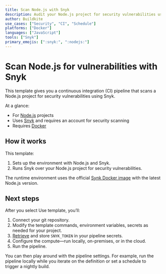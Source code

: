 ```yaml
---
title: Scan Node.js with Snyk
description: Audit your Node.js project for security vulnerabilities using Snyk.
author: Buildkite
use_cases: ["Security", "CI", "Schedule"]
platforms: ["Docker"]
languages: ["JavaScript"]
tools: ["Snyk"]
primary_emojis: [":snyk:", ":nodejs:"]
---
```


# Scan Node.js for vulnerabilities with Snyk

This template gives you a continuous integration (CI) pipeline that scans a Node.js project for security vulnerabilities using Snyk.

At a glance:

- For [Node.js](https://nodejs.org) projects
- Uses [Snyk](https://snyk.io/) and requires an account for security scanning
- Requires [Docker](https://docs.docker.com/get-docker/)

## How it works

This template:

1. Sets up the environment with Node.js and Snyk.
2. Runs Snyk over your Node.js project for security vulnerabilities.

The runtime environment uses the official [Synk Docker image](httpshttps://github.com/snyk/snyk-images) with the latest Node.js version.

## Next steps

After you select Use template, you’ll:

1. Connect your git repository.
2. Modify the template commands, environment variables, secrets as needed for your project.
3. [Retrieve](https://docs.snyk.io/getting-started/how-to-obtain-and-authenticate-with-your-snyk-api-token) and store `SNYK_TOKEN` in your pipeline secrets.
4. Configure the compute—run locally, on-premises, or in the cloud.
5. Run the pipeline.

You can then play around with the pipeline settings. For example, run the pipeline locally while you iterate on the definition or set a schedule to trigger a nightly build.
